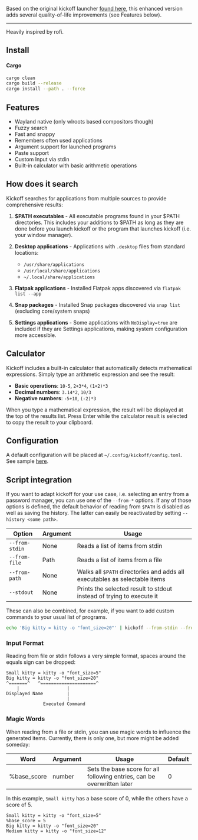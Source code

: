 Based on the original kickoff launcher [found here](https://github.com/j0ru/kickoff), this enhanced version adds several quality-of-life improvements (see Features below).

---

Heavily inspired by rofi.

## Install

#### Cargo

```bash
cargo clean
cargo build --release
cargo install --path . --force
```

## Features

- Wayland native (only wlroots based compositors though)
- Fuzzy search
- Fast and snappy
- Remembers often used applications
- Argument support for launched programs
- Paste support
- Custom Input via stdin
- Built-in calculator with basic arithmetic operations

## How does it search

Kickoff searches for applications from multiple sources to provide comprehensive results:

1. **$PATH executables** - All executable programs found in your $PATH directories. This includes your additions to $PATH as long as they are done before you launch kickoff or the program that launches kickoff (i.e. your window manager).

2. **Desktop applications** - Applications with `.desktop` files from standard locations:
   - `/usr/share/applications`
   - `/usr/local/share/applications` 
   - `~/.local/share/applications`

3. **Flatpak applications** - Installed Flatpak apps discovered via `flatpak list --app`

4. **Snap packages** - Installed Snap packages discovered via `snap list` (excluding core/system snaps)

5. **Settings applications** - Some applications with `NoDisplay=true` are included if they are Settings applications, making system configuration more accessible.

## Calculator

Kickoff includes a built-in calculator that automatically detects mathematical expressions. Simply type an arithmetic expression and see the result:

- **Basic operations**: `10-5`, `2+3*4`, `(1+2)*3`
- **Decimal numbers**: `3.14*2`, `10/3`
- **Negative numbers**: `-5+10`, `(-2)*3`

When you type a mathematical expression, the result will be displayed at the top of the results list. Press Enter while the calculator result is selected to copy the result to your clipboard.

## Configuration

A default configuration will be placed at `~/.config/kickoff/config.toml`. See sample [here](https://github.com/mdillondc/kickoff/blob/main/assets/default_config.toml).

## Script integration

If you want to adapt kickoff for your use case, i.e. selecting an entry from a password manager,
you can use one of the `--from-*` options. If any of those options is defined, the default behavior of reading from `$PATH` is disabled as well as
saving the history. The latter can easily be reactivated by setting `--history <some path>`.

|Option|Argument|Usage|
|------|--------|-----|
|`--from-stdin`|None| Reads a list of items from stdin |
|`--from-file`|Path| Reads a list of items from a file |
|`--from-path`|None| Walks all `$PATH` directories and adds all executables as selectable items |
|`--stdout`|None| Prints the selected result to stdout instead of trying to execute it |

These can also be combined, for example, if you want to add custom commands to your usual list of programs.
```bash
echo 'Big kitty = kitty -o "font_size=20"' | kickoff --from-stdin --from-path --history ".cache/kickoff/custom_history.csv"
```

### Input Format

Reading from file or stdin follows a very simple format,
spaces around the equals sign can be dropped:
```
Small kitty = kitty -o "font_size=5"
Big kitty = kitty -o "font_size=20"
^=======^   ^=====================^
    |                  |
Displayed Name         |
                       |
              Executed Command
```

### Magic Words

When reading from a file or stdin, you can use magic words to influence the generated items.
Currently, there is only one, but more might be added someday:

|Word|Argument|Usage|Default|
|----|--------|-----|-------|
|%base_score| number | Sets the base score for all following entries, can be overwritten later | 0 |

In this example, `Small kitty` has a base score of 0, while the others have a score of 5.
```
Small kitty = kitty -o "font_size=5"
%base_score = 5
Big kitty = kitty -o "font_size=20"
Medium kitty = kitty -o "font_size=12"
```
